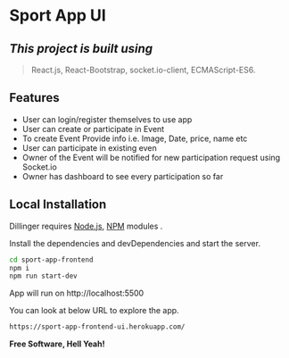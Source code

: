 # Sport App UI
## _This project is built using_

> React.js, React-Bootstrap, socket.io-client, ECMAScript-ES6.

## Features

- User can login/register themselves to use app
- User can create or participate in Event
- To create Event Provide info i.e. Image, Date, price, name etc
- User can participate in existing even
- Owner of the Event will be notified for new participation request using Socket.io
- Owner has dashboard to see every participation so far 

## Local Installation

Dillinger requires [Node.js](https://nodejs.org/), [NPM](https://www.npmjs.com/) modules .

Install the dependencies and devDependencies and start the server.

```sh
cd sport-app-frontend
npm i
npm run start-dev
```
App will  run on http://localhost:5500

You can look at below URL to explore the app.

```sh
https://sport-app-frontend-ui.herokuapp.com/
```

**Free Software, Hell Yeah!**